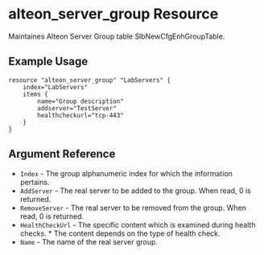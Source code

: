 # alteon_server_group Resource

Maintaines Alteon Server Group table SlbNewCfgEnhGroupTable.  

## Example Usage

```
resource "alteon_server_group" "LabServers" {
    index="LabServers"
    items {
        name="Group description"
        addserver="TestServer"
        healthcheckurl="tcp-443"
    }
}
```

## Argument Reference

- `Index` - The group alphanumeric index for which the information pertains.
- `AddServer` - The real server to be added to the group. When read, 0 is returned.
- `RemoveServer` - The real server to be removed from the group. When read, 0 is returned.
- `HealthCheckUrl` - The specific content which is examined during health checks. * The content depends on the type of health check.
- `Name` - The name of the real server group.
